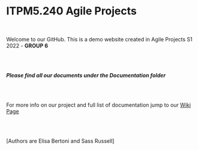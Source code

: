 # ITPM5.240 Agile Projects 

<br>

Welcome to our GitHub. This is a demo website created in Agile Projects S1 2022 - **GROUP 6**

<br>
<br>

***Please find all our documents under the Documentation folder***

<br>
<br>

For more info on our project and full list of documentation jump to our [Wiki Page](https://github.com/elisabertoni/Agile2022_Group6/wiki)

<br>
<br>

[Authors are Elisa Bertoni and Sass Russell]

